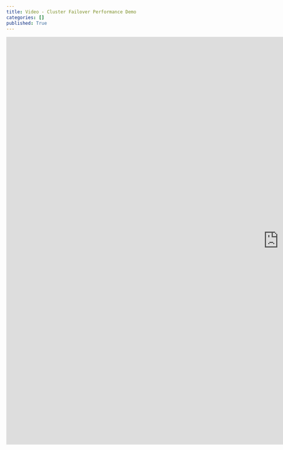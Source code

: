 ```yaml
---
title: Video - Cluster Failover Performance Demo
categories: []
published: True
---
```


<iframe width="1440" height="1080" src="https://www.youtube.com/embed/GvAV990z2Us?rel=0" frameborder="0" allowfullscreen></iframe>